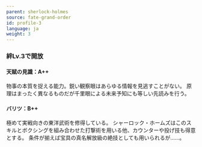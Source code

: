 ```yaml
---
parent: sherlock-holmes
source: fate-grand-order
id: profile-3
language: ja
weight: 3
---
```


### 絆Lv.3で開放

#### 天賦の見識：A++

物事の本質を捉える能力。鋭い観察眼はあらゆる情報を見逃すことがない。
原理はまったく異なるものだが千里眼による未来予知にも等しい先読みを行う。

#### バリツ：B++

極めて実戦向きの東洋武術を修得している。
シャーロック・ホームズはこのスキルとボクシングを組み合わせた打撃術を用いる他、カウンターや投げ技も得意とする。
条件が揃えば宝具の真名解放級の絶技としても用いられるが……。
